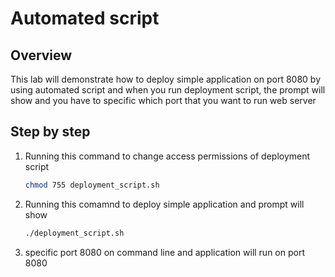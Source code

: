 # Automated script

## Overview

This lab will demonstrate how to deploy simple application on port 8080 by using automated script and when you run deployment script, the prompt will show and you have to specific which port that you want to run web server

## Step by step

1. Running this command to change access permissions of deployment script

    ```sh
    chmod 755 deployment_script.sh
    ```

2. Running this comamnd to deploy simple application and prompt will show

    ```sh
    ./deployment_script.sh
    ```

3. specific port 8080 on command line and application will run on port 8080
